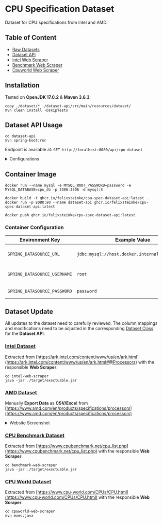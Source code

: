 # CPU Specification Dataset

Dataset for CPU specifications from Intel and AMD.

## Table of Content

* [Raw Datasets](dataset)
* [Dataset API](dataset-api/src/main/java/cpu/spec/dataset/api)
* [Intel Web Scraper](intel-web-scraper/src/main/java/cpu/spec/scraper)
* [Benchmark Web Scraper](benchmark-web-scraper/src/main/java/cpu/spec/scraper)
* [Cpuworld Web Scraper](cpuworld-web-scraper/src/main/java/cpu/spec/scraper)

## Installation

Tested on __OpenJDK 17.0.2__ & __Maven 3.6.3__:

```shell
copy ./dataset/* ./dataset-api/src/main/resources/dataset/
mvn clean install -DskipTests
```

## Dataset API Usage

```shell
cd dataset-api
mvn spring-boot:run
```

Endpoint is available at: `GET http://localhost:8080/api/cpu-dataset`

<details>
  <summary>Configurations</summary>

[dataset-api/application.properties](dataset-api/src/main/resources)

| Property                                     | Example Value                         | Description                        |
|----------------------------------------------|---------------------------------------|------------------------------------|
| `spring.datasource.url`                      | `jdbc:mysql://localhost:3306/cpu_db`  | Full url to a MySQL database       |
| `spring.datasource.username`                 | `root`                                | Username and usually root          |
| `spring.datasource.password`                 | `password`                            | Custom password                    |
| `spring.jpa.hibernate.ddl-auto`              | `update` or `validate`                | Table schema update mode           |
| `spring.jpa.defer-datasource-initialization` | `false` or `true`                     | Defer database update with dataset |

</details>

## Container Image

```shell
docker run --name mysql -e MYSQL_ROOT_PASSWORD=password -e MYSQL_DATABASE=cpu_db -p 3306:3306 -d mysql:8
```

```shell
docker build -t ghcr.io/felixsteinke/cpu-spec-dataset-api:latest .
docker run -p 8080:80 --name dataset-api ghcr.io/felixsteinke/cpu-spec-dataset-api:latest
```

```shell
docker push ghcr.io/felixsteinke/cpu-spec-dataset-api:latest
```

### Container Configuration

| Environment Key              | Example Value                                   | Description                  |
|------------------------------|-------------------------------------------------|------------------------------|
| `SPRING_DATASOURCE_URL`      | `jdbc:mysql://host.docker.internal:3306/cpu_db` | Full url to a MySQL database |
| `SPRING_DATASOURCE_USERNAME` | `root`                                          | Username and usually root    |
| `SPRING_DATASOURCE_PASSWORD` | `password`                                      | Custom password              |

## Dataset Update

All updates to the dataset need to carefully reviewed. The column mappings and modifications need to be adjusted in the
corresponding [Dataset Class](dataset-api/src/main/java/cpu/spec/dataset/api/dataset) for the __Dataset API__.

### [Intel Dataset](dataset/intel-cpus.csv)

Extracted from
[https://ark.intel.com/content/www/us/en/ark.html](https://ark.intel.com/content/www/us/en/ark.html#@Processors)
with the responsible __Web Scraper__.

```shell
cd intel-web-scraper
java -jar ./target/exectuable.jar
```

### [AMD Dataset](dataset/amd-cpus.csv)

Manually __Export Data__ as __CSV/Excel__
from [https://www.amd.com/en/products/specifications/processors](https://www.amd.com/en/products/specifications/processors)

<details>
  <summary>Website Screenshot</summary>

![amd-csv-export](.docs/amd-csv-export.png)

</details>

### [CPU Benchmark Dataset](dataset/benchmark-cpus.csv)

Extracted from [https://www.cpubenchmark.net/cpu_list.php](https://www.cpubenchmark.net/cpu_list.php)
with the responsible __Web Scraper__.

```shell
cd benchmark-web-scraper
java -jar ./target/exectuable.jar
```

### [CPU World Dataset](dataset/cpuworld-cpus.csv)

Extracted from [https://www.cpu-world.com/CPUs/CPU.html](https://www.cpu-world.com/CPUs/CPU.html)
with the responsible __Web Scraper__.

```shell
cd cpuworld-web-scraper
mvn exec:java
```
